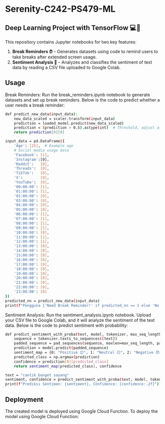 # Serenity-C242-PS479-ML

## Deep Learning Project with TensorFlow 💻🧠
This repository contains Jupyter notebooks for two key features:

1. **Break Reminders ⏰** – Generates datasets using code to remind users to take breaks after extended screen usage.
2. **Sentiment Analysis 💬** – Analyzes and classifies the sentiment of text data by reading a CSV file uploaded to Google Colab.

## Usage
Break Reminders: Run the break_reminders.ipynb notebook to generate datasets and set up break reminders. Below is the code to predict whether a user needs a break reminder:

```bash
def predict_new_data(input_data):
    new_data_scaled = scaler.transform(input_data)
    prediction = loaded_model.predict(new_data_scaled)
    prediction = (prediction > 0.5).astype(int)  # Threshold, adjust as needed
    return prediction[0][0]

input_data = pd.DataFrame({
    'Age': [25],  # Example age
    # Social media usage data
    'Facebook': [1],
    'Instagram':[0],
    'Reddit':   [0],
    'Threads':  [0],
    'TikTok':   [0],
    'X':        [0],
    'YouTube':  [0],
    '00:00:00': [1],
    '01:00:00': [1],
    '02:00:00': [0],
    '03:00:00': [0],
    '04:00:00': [0],
    '05:00:00': [0],
    '06:00:00': [1],
    '07:00:00': [1],
    '08:00:00': [1],
    '09:00:00': [1],
    '10:00:00': [0],
    '11:00:00': [1],
    '12:00:00': [1],
    '13:00:00': [0],
    '14:00:00': [0],
    '15:00:00': [0],
    '16:00:00': [0],
    '17:00:00': [0],
    '18:00:00': [0],
    '19:00:00': [0],
    '20:00:00': [0],
    '21:00:00': [0],
    '22:00:00': [0],
    '23:00:00': [0]
})
predicted_nn = predict_new_data(input_data)
print(f"Pengguna {'Need Break Reminder!' if predicted_nn == 1 else 'No Need Break Reminder.'}")
```

Sentiment Analysis: Run the sentiment_analysis.ipynb notebook. Upload your CSV file to Google Colab, and it will analyze the sentiment of the text data. Below is the code to predict sentiment with probability:
```bash
def predict_sentiment_with_proba(text, model, tokenizer, max_seq_length):
    sequence = tokenizer.texts_to_sequences([text])
    padded_sequence = pad_sequences(sequence, maxlen=max_seq_length, padding="post", truncating="post")
    prediction = model.predict(padded_sequence)
    sentiment_map = {0: "Positive 😊", 1: "Neutral 😐", 2: "Negative 😞"}
    predicted_class = np.argmax(prediction)
    confidence = prediction[0][predicted_class]
    return sentiment_map[predicted_class], confidence

text = "cantik banget sayang"
sentiment, confidence = predict_sentiment_with_proba(text, model, tokenizer, max_seq_length)
print(f"Prediksi Sentimen: {sentiment}, Confidence: {confidence:.2f}")
```

## Deployment
The created model is deployed using Google Cloud Function. To deploy the model using Google Cloud Function:
